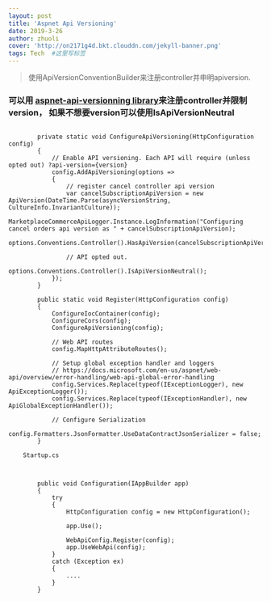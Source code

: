 ```yaml
---
layout: post
title: 'Aspnet Api Versioning'
date: 2019-3-26
author: zhuoli
cover: 'http://on2171g4d.bkt.clouddn.com/jekyll-banner.png'
tags: Tech  #这里写标签
---
```


> 使用ApiVersionConventionBuilder来注册controller并申明apiversion.

### 可以用 [aspnet-api-versionning library](https://github.com/Microsoft/aspnet-api-versioning)来注册controller并限制version， 如果不想要version可以使用IsApiVersionNeutral


<pre><code class="lang-csharp">
        private static void ConfigureApiVersioning(HttpConfiguration config)
        {
            // Enable API versioning. Each API will require (unless opted out) ?api-version={version}
            config.AddApiVersioning(options =>
            {
                // register cancel controller api version
                var cancelSubscriptionApiVersion = new ApiVersion(DateTime.Parse(asyncVersionString, CultureInfo.InvariantCulture));
                MarketplaceCommerceApiLogger.Instance.LogInformation("Configuring cancel orders api version as " + cancelSubscriptionApiVersion);
                options.Conventions.Controller<CancelSubscriptionController>().HasApiVersion(cancelSubscriptionApiVersion);

                // API opted out.
                options.Conventions.Controller<DiagnosticController>().IsApiVersionNeutral();
            });
        }

        public static void Register(HttpConfiguration config)
        {
            ConfigureIocContainer(config);
            ConfigureCors(config);
            ConfigureApiVersioning(config);

            // Web API routes
            config.MapHttpAttributeRoutes();

            // Setup global exception handler and loggers
            // https://docs.microsoft.com/en-us/aspnet/web-api/overview/error-handling/web-api-global-error-handling
            config.Services.Replace(typeof(IExceptionLogger), new ApiExceptionLogger());
            config.Services.Replace(typeof(IExceptionHandler), new ApiGlobalExceptionHandler());

            // Configure Serialization
            config.Formatters.JsonFormatter.UseDataContractJsonSerializer = false;
        }
</code></pre>

        Startup.cs
<pre><code class="lang-csharp">

        public void Configuration(IAppBuilder app)
        {
            try
            {
                HttpConfiguration config = new HttpConfiguration();

                app.Use<IncomingRequestTraceMiddleware>();

                WebApiConfig.Register(config);
                app.UseWebApi(config);
            }
            catch (Exception ex)
            {
                ....
            }
        }
</code></pre>